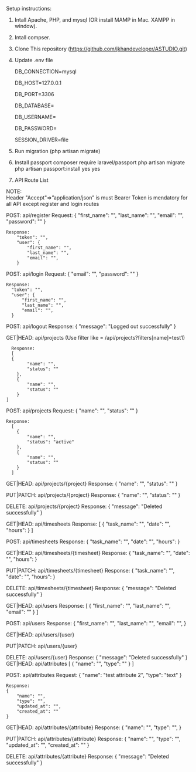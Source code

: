 Setup instructions:

1. Intall Apache, PHP, and mysql (OR install MAMP in Mac. XAMPP in window).
2. Intall compser.
3. Clone This repository (https://github.com/jkhandeveloper/ASTUDIO.git)
4. Update .env file
   
    DB_CONNECTION=mysql
   
    DB_HOST=127.0.0.1
   
    DB_PORT=3306
   
    DB_DATABASE=
   
    DB_USERNAME=
   
    DB_PASSWORD=
   
    SESSION_DRIVER=file
   
6. Run migration (php artisan migrate)
7. Install passport
    composer require laravel/passport
    php artisan migrate
    php artisan passport:install
       yes
       yes
   

 8. API Route List
    
 NOTE:     
        Header "Accept"=>”application/json” is must 
        Bearer Token is mendatory for all API except register and login routes
    
  POST: api/register
    Request:
        {
          "first_name": "",
          "last_name": "",
          "email": "",
          "password": ""
        }

    Response:
        "token": "",
        "user": {
            "first_name": "",
            "last_name": "",
            "email": "",
        }        
  POST: api/login
    Request:
      {
        "email": "",
        "password": ""
      }

    Response:
      "token": "",
      "user": {
          "first_name": "",
          "last_name": "",
          "email": "",
      }  
            
  POST: api/logout
      Response:
      {
        "message": "Logged out successfully"
      }
      
  GET|HEAD: api/projects 
      (Use filter like = /api/projects?filters[name]=test1)
      
      Response:
      [
      {
            "name": "",
            "status": ""
        },
        {
            "name": "",
            "status": ""
        }
    ]

  POST: api/projects
    Request:
       {
            "name": "",
            "status": ""
        }

    Response:
      [
        {
            "name": "",
            "status": "active"
        },
        {
            "name": "",
            "status": ""
        }
      ]

  GET|HEAD: api/projects/{project}
  Response:
        {
            "name": "",
            "status": ""
        }

  PUT|PATCH: api/projects/{project}
  Response:
        {
            "name": "",
            "status": ""
        }

  DELETE: api/projects/{project}
  Response:
    {
        "message": "Deleted successfully"
    }

  GET|HEAD: api/timesheets
  Response:
  [
    {
        "task_name": "",
        "date": "",
        "hours":
    }
 ]

  POST: api/timesheets
  Response:
    {
        "task_name": "",
        "date": "",
        "hours":
    }

  GET|HEAD: api/timesheets/{timesheet}
  Response:
    {
        "task_name": "",
        "date": "",
        "hours":
    }

  PUT|PATCH: api/timesheets/{timesheet}
  Response:
    {
        "task_name": "",
        "date": "",
        "hours":
    }

  DELETE: api/timesheets/{timesheet}
  Response:
    {
        "message": "Deleted successfully"
    }

  GET|HEAD: api/users
  Response: 
    [
        {
            "first_name": "",
            "last_name": "",
            "email": ""
        }
    ]

  POST: api/users
      Response: 
        {
            "first_name": "",
            "last_name": "",
            "email": "",
        }

  GET|HEAD: api/users/{user}

  PUT|PATCH: api/users/{user}

  DELETE: api/users/{user}
  Response:
    {
        "message": "Deleted successfully"
    }
   GET|HEAD: api/attributes
   [
        {
            "name": "",
            "type": ""
        }
    ]

  POST: api/attributes
      Request: 
        {
          "name": "test attribute 2",
          "type": "text"
        }

    Response: 
    {
        "name": "",
        "type": "",
        "updated_at": "",
        "created_at": ""
    }

  GET|HEAD: api/attributes/{attribute}
    Response: 
    {
        "name": "",
        "type": "",
    }

  PUT|PATCH: api/attributes/{attribute}
    Response: 
    {
        "name": "",
        "type": "",
        "updated_at": "",
        "created_at": ""
    }

  DELETE: api/attributes/{attribute}
  Response:
    {
        "message": "Deleted successfully"
    }
